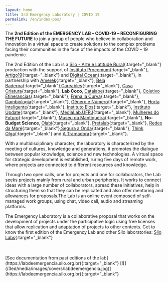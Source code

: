 ```yaml
---
layout: home
title: 3rd Emergency Laboratory | COVID 19
permalink: /en/index-pos/
---
```


The **2nd Edition of the EMERGENCY LAB – COVID-19 – RECONFIGURING THE FUTURE** to join a group of people who believe in collaboration and innovation in a virtual space to create solutions to the complex problems facing their communities in the face of the impacts of the COVID – 19 pandemic.

The 2nd Edition of the Lab is a [Silo - Arte e Latitude Rural](https://silo.org.br/){:target="_blank"} production with the support of [Instituto Procomum](https://www.procomum.org/){:target="_blank"}, [Artigo19](https://artigo19.org/){:target="_blank"} and [Digital Ocean](https://www.digitalocean.com/){:target="_blank"}, in partnership with [Amerek](https://twitter.com/amerek_ufmg){:target="_blank"}, [Bela Baderna](http://belabaderna.com.br/){:target="_blank"},[Careables](https://www.careables.org/){:target="_blank"}, [Casa Criatura](https://www.instagram.com/casacriatura/){:target="_blank"}, **Lab Coco**, [Datalabe](https://datalabe.org/){:target="_blank"}, [Coletivo Etinerancias](https://www.instagram.com/etinerancias){:target="_blank"}, [Frena la Curva](https://frenalacurva.net/){:target="_blank"}, [Gambiologia](http://www.gambiologia.net/blog/){:target="_blank"}, [Gênero e Número](http://www.generonumero.media/){:target="_blank"},
[Horta Inteligente](https://hortainteligente.wixsite.com/hortainteligente){:target="_blank"}, [Instituto Elos](https://institutoelos.org/){:target="_blank"}, [Instituto Update](https://www.institutoupdate.org.br/){:target="_blank"}, [MediaLab.UFRJ](href="http://medialabufrj.net/"){:target="_blank"}, [Mulheres do Futuro](https://www.instagram.com/mulheresdofuturopa/){:target="_blank"}, [Museu da Mantiqueira](https://museudamantiqueira.com.br/){:target="_blank"}, **No-Budget Science**, [Olabi](https://www.olabi.org.br){:target="_blank"}, [Pretalab](https://www.pretalab.com/){:target="_blank"}, [Redes da Maré](http://www.redesdamare.org.br/){:target="_blank"},[Segura a Onda](https://seguraaonda.com.br/){:target="_blank"}, [Think Olga](https://www.thinkolga.com/){:target="_blank"} and [A Tramadora](https://www.tramadora.net/){:target="_blank"}.

With a multidisciplinary character, the laboratory is characterized by the meeting of cultures, knowledge and generations, it promotes the dialogue between popular knowledge, science and new technologies. A virtual space for strategic development is established, ruring five days of remote work, where projects are connected to different resources and knowledge.
  
Through two open calls, one for projects and one for collaborators, the Lab seeks projects mainly from rural and urban peripheries. It works to connect ideas with a large number of collaborators, spread these initiatives, help in structuring them so that they can be replicated and also offer mentoring and allowances for proposals.The Lab is an online event composed of self-managed work groups, using chat, video call, audio and streaming platforms.
  
The Emergency Laboratory is a collaborative proposal that works on the development of projects under the participative logic using free licenses that allow replication and adaptation of projects to other contexts.
Get to know the first edition of the Emergency Lab and other Silo laboratories:
[Silo Labs](https://silo.org.br/interactivos/){:target="_blank"}

<br>
<br>
[See documentation from past editions of the lab](https://labdeemergencia.silo.org.br){:target="_blank"}
[![](/3ed/media/images/covers/labdeemergencia.jpg)](https://labdeemergencia.silo.org.br){:target="_blank"}
